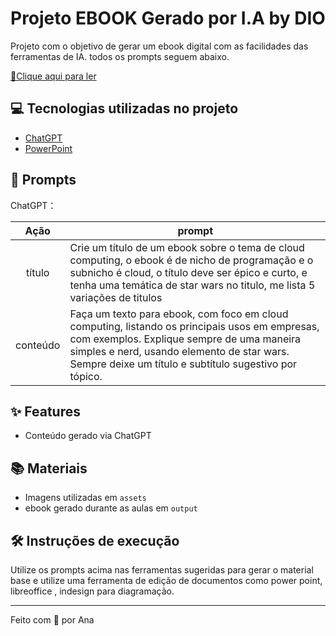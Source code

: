 
# Projeto EBOOK Gerado por I.A by DIO

Projeto com o objetivo de gerar um ebook digital com as facilidades das ferramentas de IA. todos os prompts
seguem abaixo.

<a href="" title="View PDF now"> 📕Clique aqui para ler</a>

## 💻 Tecnologias utilizadas no projeto

- [ChatGPT](https://chat.openai.com/) 
- [PowerPoint](https://www.microsoft.com/en/microsoft-365/powerpoint)

## 🧠 Prompts


ChatGPT：

|   Ação   | prompt                                                                                                                                                                                                                                                                         |
| :------: | ------------------------------------------------------------------------------------------------------------------------------------------------------------------------------------------------------------------------------------------------------------------------------ |
|  título  | Crie um título de um ebook sobre o tema de cloud computing, o ebook é de nicho de programação e o subnicho é cloud, o título deve ser épico e curto, e tenha uma temática de star wars no titulo, me lista 5 variações de titulos                                                       |
| conteúdo | Faça um texto para ebook, com foco em cloud computing, listando os principais usos em empresas, com exemplos. Explique sempre de uma maneira simples e nerd, usando elemento de star wars. Sempre deixe um título e subtítulo sugestivo por tópico.  |


## ✨ Features

- Conteúdo gerado via ChatGPT

## 📚 Materiais

- Imagens utilizadas em `assets`
- ebook gerado durante as aulas em `output`

## 🛠️ Instruções de execução

Utilize os prompts acima nas ferramentas sugeridas para gerar o material base e utilize uma ferramenta de edição de documentos como power point, libreoffice , indesign para diagramação.

---

Feito com 💜 por Ana